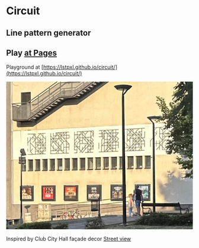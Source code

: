 # Circuit

## Line pattern generator

## Play [at Pages](https://lstpxl.github.io/circuit/)

Playground at [https://lstpxl.github.io/circuit/](https://lstpxl.github.io/circuit/)

![Club City Hall façade](public/street-view.jpg)

Inspired by Club City Hall façade decor [Street view](https://maps.app.goo.gl/B44u2bpYjzSQoiYg9)
